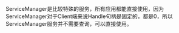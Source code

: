 ServiceManager是比较特殊的服务，所有应用都能直接使用，因为ServiceManager对于Client端来说Handle句柄是固定的，都是0，所以ServiceManager服务并不需要查询，可以直接使用。





